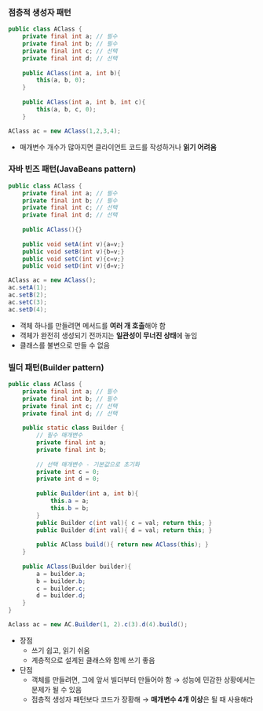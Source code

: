 ### 점층적 생성자 패턴

```java
public class AClass {
	private final int a; // 필수
	private final int b; // 필수
	private final int c; // 선택
	private final int d; // 선택
	
	public AClass(int a, int b){
		this(a, b, 0);
	}
	
	public AClass(int a, int b, int c){
		this(a, b, c, 0);
	}
```

```java
AClass ac = new AClass(1,2,3,4);
```

- 매개변수 개수가 많아지면 클라이언트 코드를 작성하거나 **읽기 어려움**

### 자바 빈즈 패턴(JavaBeans pattern)

```java
public class AClass {
	private final int a; // 필수
	private final int b; // 필수
	private final int c; // 선택
	private final int d; // 선택
	
	public AClass(){}
	
	public void setA(int v){a=v;}
	public void setB(int v){b=v;}
	public void setC(int v){c=v;}
	public void setD(int v){d=v;}
```

```java
AClass ac = new AClass();
ac.setA(1);
ac.setB(2);
ac.setC(3);
ac.setD(4);
```

- 객체 하나를 만들려면 메서드를 **여러 개 호출**해야 함
- 객체가 완전히 생성되기 전까지는 **일관성이 무너진 상태**에 놓임
- 클래스를 불변으로 만들 수 없음

### 빌더 패턴(Builder pattern)

```java
public class AClass {
	private final int a; // 필수
	private final int b; // 필수
	private final int c; // 선택
	private final int d; // 선택
	
	public static class Builder {
		// 필수 매개변수
		private final int a;
		private final int b;
		
		// 선택 매개변수 - 기본값으로 초기화
		private int c = 0;
		private int d = 0;
		
		public Builder(int a, int b){
			this.a = a;
			this.b = b;
		}
		public Builder c(int val){ c = val; return this; }
		public Builder d(int val){ d = val; return this; }
		
		public AClass build(){ return new AClass(this); }
	}
	
	public AClass(Builder builder){
		a = builder.a;
		b = builder.b;
		c = builder.c;
		d = builder.d;
	}
}
```

```java
Aclass ac = new AC.Builder(1, 2).c(3).d(4).build();
```

- 장점
    - 쓰기 쉽고, 읽기 쉬움
    - 계층적으로 설계된 클래스와 함께 쓰기 좋음
- 단점
    - 객체를 만들려면, 그에 앞서 빌더부터 만들어야 함 → 성능에 민감한 상황에서는 문제가 될 수 있음
    - 점층적 생성자 패턴보다 코드가 장황해 → **매개변수 4개 이상**은 될 때 사용해라

